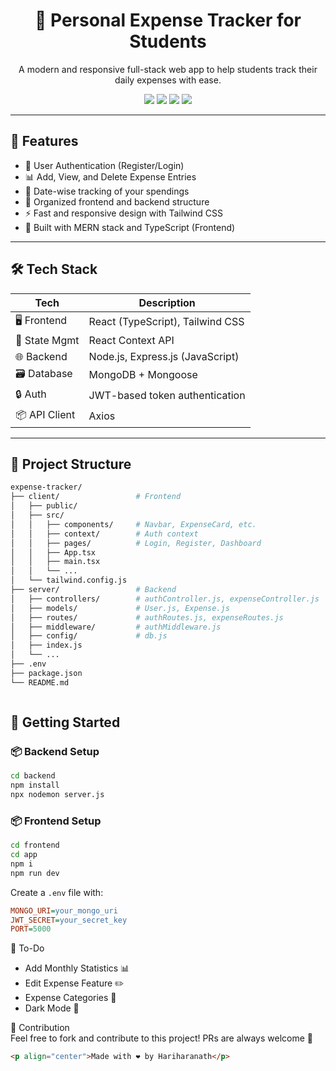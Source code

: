 <h1 align="center">
  💸 Personal Expense Tracker for Students
</h1>

<p align="center">
  A modern and responsive full-stack web app to help students track their daily expenses with ease.
</p>

<p align="center">
  <img src="https://img.shields.io/badge/Tech-MERN-blue?style=flat-square&logo=appveyor" />
  <img src="https://img.shields.io/badge/Frontend-TypeScript-blueviolet?style=flat-square&logo=typescript" />
  <img src="https://img.shields.io/badge/Backend-JavaScript-green?style=flat-square&logo=node.js" />
  <img src="https://img.shields.io/badge/Styling-TailwindCSS-38bdf8?style=flat-square&logo=tailwind-css" />
</p>

---

## 🌟 Features

- 🔐 User Authentication (Register/Login)
- 📊 Add, View, and Delete Expense Entries
- 📅 Date-wise tracking of your spendings
- 📁 Organized frontend and backend structure
- ⚡ Fast and responsive design with Tailwind CSS
- 🧠 Built with MERN stack and TypeScript (Frontend)

---

## 🛠️ Tech Stack

| Tech            | Description                                |
|-----------------|--------------------------------------------|
| 🖥️ Frontend     | React (TypeScript), Tailwind CSS            |
| 🧠 State Mgmt   | React Context API                           |
| 🌐 Backend      | Node.js, Express.js (JavaScript)            |
| 🗃️ Database     | MongoDB + Mongoose                          |
| 🔒 Auth         | JWT-based token authentication              |
| 📦 API Client   | Axios                                       |

---

## 📁 Project Structure

```bash
expense-tracker/
├── client/                 # Frontend
│   ├── public/
│   ├── src/
│   │   ├── components/     # Navbar, ExpenseCard, etc.
│   │   ├── context/        # Auth context
│   │   ├── pages/          # Login, Register, Dashboard
│   │   ├── App.tsx
│   │   ├── main.tsx
│   │   └── ...
│   └── tailwind.config.js
├── server/                 # Backend
│   ├── controllers/        # authController.js, expenseController.js
│   ├── models/             # User.js, Expense.js
│   ├── routes/             # authRoutes.js, expenseRoutes.js
│   ├── middleware/         # authMiddleware.js
│   ├── config/             # db.js
│   ├── index.js
│   └── ...
├── .env
├── package.json
└── README.md



```

## 🚀 Getting Started

### 📦 Backend Setup

```bash
cd backend
npm install
npx nodemon server.js

```


### 📦 Frontend Setup

```bash
cd frontend
cd app
npm i
npm run dev

```
Create a `.env` file with:

```ini
MONGO_URI=your_mongo_uri
JWT_SECRET=your_secret_key
PORT=5000
```
📌 To-Do  
- Add Monthly Statistics 📊  
- Edit Expense Feature ✏️  
- Expense Categories 🎯  
- Dark Mode 🌙  

🤝 Contribution  
Feel free to fork and contribute to this project! PRs are always welcome 💙  

```html
<p align="center">Made with ❤️ by Hariharanath</p>
```
